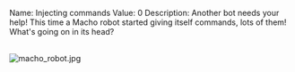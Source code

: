Name: Injecting commands
Value: 0
Description: Another bot needs your help! This time a Macho robot started giving itself commands, lots of them! What's going on in its head?
<br><br>

![macho_robot.jpg](/files/0c9a2bcdcdc362b89f8459d14219eb2f/macho_robot.jpg)
